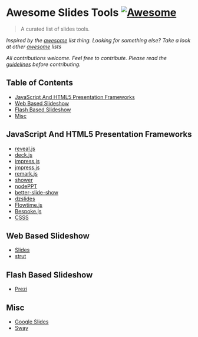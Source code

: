 # Awesome Slides Tools  [![Awesome](https://cdn.rawgit.com/sindresorhus/awesome/d7305f38d29fed78fa85652e3a63e154dd8e8829/media/badge.svg)](https://github.com/sindresorhus/awesome)

> A curated list of slides tools.

*Inspired by the [awesome](https://github.com/sindresorhus/awesome) list thing. Looking for something else? Take a look at other [awesome](https://github.com/sindresorhus/awesome) lists*

*All contributions welcome. Feel free to contribute. Please read the [guidelines](contributing.md) before contributing.*

## Table of Contents
- [JavaScript And HTML5 Presentation Frameworks](#javascript-and-html5-presentation-frameworks)
- [Web Based Slideshow](#web-based-slideshow)
- [Flash Based Slideshow](#flash-based-slideshow)
- [Misc](#misc)

## JavaScript And HTML5 Presentation Frameworks
- [reveal.js](https://github.com/hakimel/reveal.js)
- [deck.js](https://github.com/imakewebthings/deck.js)
- [impress.js](https://github.com/impress/impress.js)
- [jmpress.js](https://github.com/jmpressjs/jmpress.js)
- [remark.js](https://github.com/gnab/remark)
- [shower](https://github.com/shower/shower)
- [nodePPT](https://github.com/ksky521/nodePPT)
- [better-slide-show](https://github.com/leemark/better-simple-slideshow)
- [dzslides](https://github.com/paulrouget/dzslides)
- [Flowtime.js](https://github.com/marcolago/flowtime.js)
- [Bespoke.js](https://github.com/bespokejs/bespoke)
- [CSSS](https://github.com/LeaVerou/CSSS)

## Web Based Slideshow
- [Slides](https://slides.com/)
- [strut](http://strut.io)

## Flash Based Slideshow
- [Prezi](https://prezi.com)

## Misc
- [Google Slides](https://www.google.com/slides/about/)
- [Sway](https://sway.com)
